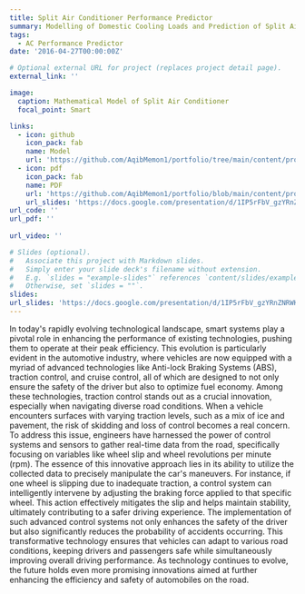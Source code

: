 ```yaml
---
title: Split Air Conditioner Performance Predictor
summary: Modelling of Domestic Cooling Loads and Prediction of Split Air Conditioner's Performance in MATLAB and Simscape
tags:
  - AC Performance Predictor
date: '2016-04-27T00:00:00Z'

# Optional external URL for project (replaces project detail page).
external_link: ''

image:
  caption: Mathematical Model of Split Air Conditioner 
  focal_point: Smart

links:
  - icon: github
    icon_pack: fab
    name: Model
    url: 'https://github.com/AqibMemon1/portfolio/tree/main/content/project/Split%20Air%20Conditioner%20Performance%20Predictor/MATLAB'
  - icon: pdf
    icon_pack: fab
    name: PDF
    url: 'https://github.com/AqibMemon1/portfolio/blob/main/content/project/Split%20Air%20Conditioner%20Performance%20Predictor/Documentation/Model%20Documentation.pdf'
    url_slides: 'https://docs.google.com/presentation/d/1IP5rFbV_gzYRnZNRWKhQVHoj6VDDoKZY/edit?usp=sharing&ouid=109802478521749903077&rtpof=true&sd=true' 
url_code: ''
url_pdf: ''
   
url_video: ''

# Slides (optional).
#   Associate this project with Markdown slides.
#   Simply enter your slide deck's filename without extension.
#   E.g. `slides = "example-slides"` references `content/slides/example-slides.md`.
#   Otherwise, set `slides = ""`.
slides: 
url_slides: 'https://docs.google.com/presentation/d/1IP5rFbV_gzYRnZNRWKhQVHoj6VDDoKZY/edit?usp=sharing&ouid=109802478521749903077&rtpof=true&sd=true'
---
```


In today's rapidly evolving technological landscape, smart systems play a pivotal role in enhancing the performance of existing technologies, pushing them to operate at their peak efficiency. This evolution is particularly evident in the automotive industry, where vehicles are now equipped with a myriad of advanced technologies like Anti-lock Braking Systems (ABS), traction control, and cruise control, all of which are designed to not only ensure the safety of the driver but also to optimize fuel economy. Among these technologies, traction control stands out as a crucial innovation, especially when navigating diverse road conditions. When a vehicle encounters surfaces with varying traction levels, such as a mix of ice and pavement, the risk of skidding and loss of control becomes a real concern. To address this issue, engineers have harnessed the power of control systems and sensors to gather real-time data from the road, specifically focusing on variables like wheel slip and wheel revolutions per minute (rpm). The essence of this innovative approach lies in its ability to utilize the collected data to precisely manipulate the car's maneuvers. For instance, if one wheel is slipping due to inadequate traction, a control system can intelligently intervene by adjusting the braking force applied to that specific wheel. This action effectively mitigates the slip and helps maintain stability, ultimately contributing to a safer driving experience. The implementation of such advanced control systems not only enhances the safety of the driver but also significantly reduces the probability of accidents occurring. This transformative technology ensures that vehicles can adapt to various road conditions, keeping drivers and passengers safe while simultaneously improving overall driving performance. As technology continues to evolve, the future holds even more promising innovations aimed at further enhancing the efficiency and safety of automobiles on the road.
